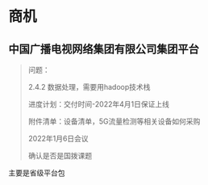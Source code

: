 # 商机

## 中国广播电视网络集团有限公司集团平台

> 问题：
>
> 2.4.2 数据处理，需要用hadoop技术栈
>
> 进度计划：交付时间-2022年4月1日保证上线
>
> 附件清单：设备清单，5G流量检测等相关设备如何采购
>
> 2022年1月6日会议
>
> 确认是否是国拨课题

主要是省级平台包